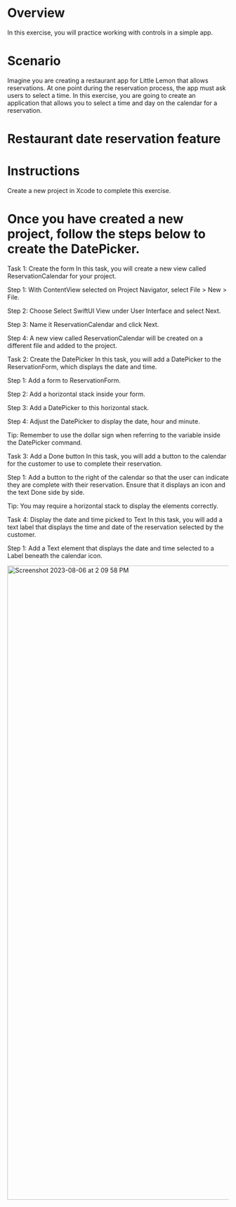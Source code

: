 # Overview
In this exercise, you will practice working with controls in a simple app. 

# Scenario
Imagine you are creating a restaurant app for Little Lemon that allows reservations. At one point during the reservation process, the app must ask users to select a time. In this exercise, you are going to create an application that allows you to select a time and day on the calendar for a reservation.  

# Restaurant date reservation feature
# Instructions
Create a new project in Xcode to complete this exercise.

# Once you have created a new project, follow the steps below to create the DatePicker.

Task 1: Create the form
In this task, you will create a new view called ReservationCalendar for your project.

Step 1: With ContentView selected on Project Navigator, select File > New > File.

Step 2: Choose Select SwiftUI View under User Interface and select Next.

Step 3: Name it ReservationCalendar and click Next. 

Step 4: A new view called ReservationCalendar will be created on a different file and added to the project.

Task 2: Create the DatePicker
In this task, you will add a DatePicker to the ReservationForm, which displays the date and time.

Step 1: Add a form to ReservationForm.

Step 2: Add a horizontal stack inside your form.

Step 3: Add a DatePicker to this horizontal stack.

Step 4: Adjust the DatePicker to display the date, hour and minute.

Tip: Remember to use the dollar sign when referring to the variable inside the DatePicker command.

Task 3: Add a Done button 
In this task, you will add a button to the calendar for the customer to use to complete their reservation.

Step 1: Add a button to the right of the calendar so that the user can indicate they are complete with their reservation. Ensure that it displays an icon and the text Done side by side.

Tip: You may require a horizontal stack to display the elements correctly.

Task 4: Display the date and time picked to Text
In this task, you will add a text label that displays the time and date of the reservation selected by the customer.

Step 1: Add a Text element that displays the date and time selected to a Label beneath the calendar icon. 







<img width="1440" alt="Screenshot 2023-08-06 at 2 09 58 PM" src="https://github.com/hebaomar94/reservationDate.meta/assets/97067717/fb3966cb-76a7-4f69-8fb6-52940cc35a84">
